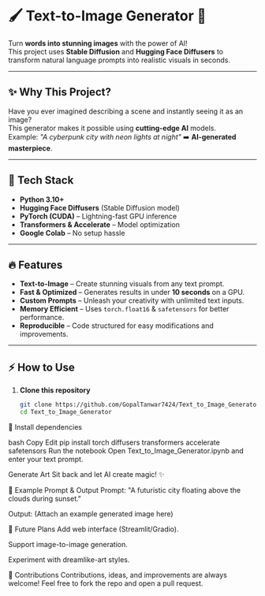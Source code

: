 # 🖌️ Text-to-Image Generator 🎨  

Turn **words into stunning images** with the power of AI!  
This project uses **Stable Diffusion** and **Hugging Face Diffusers** to transform natural language prompts into realistic visuals in seconds.

---

## ✨ **Why This Project?**  
Have you ever imagined describing a scene and instantly seeing it as an image?  
This generator makes it possible using **cutting-edge AI** models.  
Example: *"A cyberpunk city with neon lights at night"* ➡️ **AI-generated masterpiece**.

---

## 🚀 **Tech Stack**
- **Python 3.10+**  
- **Hugging Face Diffusers** (Stable Diffusion model)  
- **PyTorch (CUDA)** – Lightning-fast GPU inference  
- **Transformers & Accelerate** – Model optimization  
- **Google Colab** – No setup hassle  

---

## 🔥 **Features**
- **Text-to-Image** – Create stunning visuals from any text prompt.  
- **Fast & Optimized** – Generates results in under **10 seconds** on a GPU.  
- **Custom Prompts** – Unleash your creativity with unlimited text inputs.  
- **Memory Efficient** – Uses `torch.float16` & `safetensors` for better performance.  
- **Reproducible** – Code structured for easy modifications and improvements.

---

## ⚡ **How to Use**
1. **Clone this repository**  
   ```bash
   git clone https://github.com/GopalTanwar7424/Text_to_Image_Generator.git
   cd Text_to_Image_Generator

🚀 Install dependencies

bash
Copy
Edit
pip install torch diffusers transformers accelerate safetensors
Run the notebook
Open Text_to_Image_Generator.ipynb and enter your text prompt.

Generate Art
Sit back and let AI create magic! ✨

🌟 Example Prompt & Output
Prompt:
"A futuristic city floating above the clouds during sunset."

Output:
(Attach an example generated image here)

🔮 Future Plans
Add web interface (Streamlit/Gradio).

Support image-to-image generation.

Experiment with dreamlike-art styles.

🤝 Contributions
Contributions, ideas, and improvements are always welcome!
Feel free to fork the repo and open a pull request.
